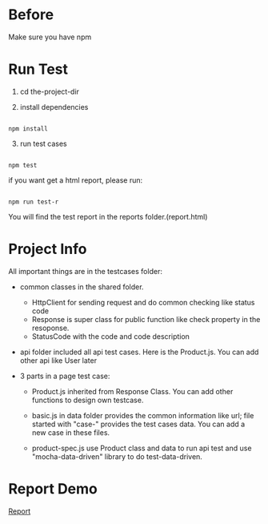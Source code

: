 
# Before

Make sure you have npm

# Run Test

1. cd the-project-dir

2. install dependencies

``` shell

npm install

```
 

3. run test cases

``` shell

npm test

```  
if you want get a html report, please run:
``` shell

npm run test-r

``` 
You will find the test report in the reports folder.(report.html)

  
# Project Info

All important things are in the testcases folder:

* common classes in the shared folder.
  * HttpClient for sending request and do common checking like status code
  * Response is super class for public function like check property in the resoponse.
  * StatusCode with the code and code description 

* api folder included all api test cases. Here is the Product.js. You can add other api like User later

* 3 parts in a page test case:

  * Product.js inherited from Response Class. You can add other functions to design own testcase.

  * basic.js in data folder provides the common information like url; file started with "case-" provides the test cases data. You can add a new case in these files.

  * product-spec.js use Product class and data to run api test and use "mocha-data-driven" library to do test-data-driven.

  

# Report Demo

[Report](https://drive.google.com/open?id=1kOz34P81o0Cx3jeDpC0Gu9s5GzHfDtxH)

